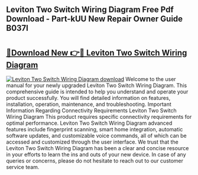 ## Leviton Two Switch Wiring Diagram Free Pdf Download - Part-kUU New Repair Owner Guide B037I

# <h2><a href="http://dfpyj9.blite.top/?on=Leviton+Two+Switch+Wiring+Diagram">🔗Download New 👉🔴 Leviton Two Switch Wiring Diagram</a></h2>

[![Leviton Two Switch Wiring Diagram download](https://i.imgur.com/lujVjoI.png)](http://dfpyj9.blite.top/?on=Leviton+Two+Switch+Wiring+Diagram)
Welcome to the user manual for your newly upgraded Leviton Two Switch Wiring Diagram. This comprehensive guide is intended to help you understand and operate your product successfully. You will find detailed information on features, installation, operation, maintenance, and troubleshooting. Important Information Regarding Connectivity Requirements Leviton Two Switch Wiring Diagram This product requires specific connectivity requirements for optimal performance. Leviton Two Switch Wiring Diagram advanced features include fingerprint scanning, smart home integration, automatic software updates, and customizable voice commands, all of which can be accessed and customized through the user interface. We trust that the Leviton Two Switch Wiring Diagram has been a clear and concise resource in your efforts to learn the ins and outs of your new device. In case of any queries or concerns, please do not hesitate to reach out to our customer service team.
